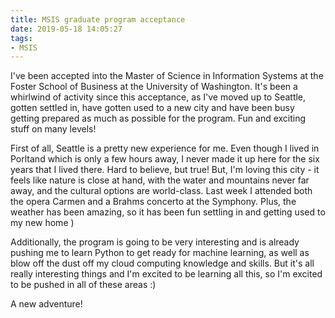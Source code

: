 ```yaml
---
title: MSIS graduate program acceptance
date: 2019-05-18 14:05:27
tags:
- MSIS
---
```


I've been accepted into the Master of Science in Information Systems at the Foster School of Business at the University of Washington. It's been a whirlwind of activity since this acceptance, as I've moved up to Seattle, gotten settled in, have gotten used to a new city and have been busy getting prepared as much as possible for the program. Fun and exciting stuff on many levels! 

First of all, Seattle is a pretty new experience for me. Even though I lived in Porltand which is only a few hours away, I never made it up here for the six years that I lived there. Hard to believe, but true! But, I'm loving this city - it feels like nature is close at hand, with the water and mountains never far away, and the cultural options are world-class. Last week I attended both the opera Carmen and a Brahms concerto at the Symphony. Plus, the weather has been amazing, so it has been fun settling in and getting used to my new home )

Additionally, the program is going to be very interesting and is already pushing me to learn Python to get ready for machine learning, as well as blow off the dust off my cloud computing knowledge and skills. But it's all really interesting things and I'm excited to be learning all this, so I'm excited to be pushed in all of these areas :)

A new adventure!

